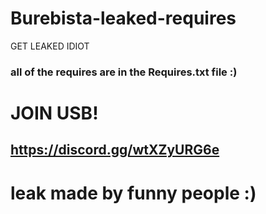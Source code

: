 # Burebista-leaked-requires
GET LEAKED IDIOT


### all of the requires are in the Requires.txt file :)







# JOIN USB!

## https://discord.gg/wtXZyURG6e

# leak made by funny people :)
